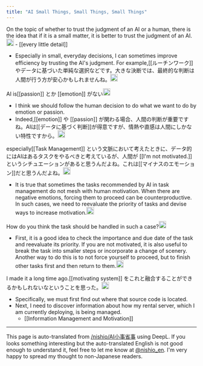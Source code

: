 ```yaml
---
title: "AI Small Things, Small Things, Small Things"
---
```


On the topic of whether to trust the judgment of an AI or a human, there is the idea that if it is a small matter, it is better to trust the judgment of an AI.<img src='https://scrapbox.io/api/pages/nishio-en/nishio/icon' alt='nishio.icon' height="19.5"/>
    - [[every little detail]]
- Especially in small, everyday decisions, I can sometimes improve efficiency by trusting the AI's judgment. For example,[[ルーチンワーク]]やデータに基づいた単純な選択などです。大きな決断では、最終的な判断は人間が行う方が安心かもしれませんね。<img src='https://scrapbox.io/api/pages/nishio-en/gpt/icon' alt='gpt.icon' height="19.5"/>

AI is[[passion]] とか [[emotion]] がない<img src='https://scrapbox.io/api/pages/nishio-en/nishio/icon' alt='nishio.icon' height="19.5"/>
- I think we should follow the human decision to do what we want to do by emotion or passion.
- Indeed,[[emotion]] や [[passion]] が関わる場合、人間の判断が重要ですね。AIは[[データに基づく判断]]が得意ですが、情熱や直感は人間にしかない特性ですから。<img src='https://scrapbox.io/api/pages/nishio-en/GPT/icon' alt='GPT.icon' height="19.5"/>

especially[[Task Management]] という文脈において考えたときに、データ的にはAIはあるタスクをやるべきと考えているが、人間が [[I'm not motivated.]] というシチュエーションがあると思うんだよね。これは[[マイナスのエモーション]]だと思うんだよね。<img src='https://scrapbox.io/api/pages/nishio-en/nishio/icon' alt='nishio.icon' height="19.5"/>
- It is true that sometimes the tasks recommended by AI in task management do not mesh with human motivation. When there are negative emotions, forcing them to proceed can be counterproductive. In such cases, we need to reevaluate the priority of tasks and devise ways to increase motivation.<img src='https://scrapbox.io/api/pages/nishio-en/gpt/icon' alt='gpt.icon' height="19.5"/>

How do you think the task should be handled in such a case?<img src='https://scrapbox.io/api/pages/nishio-en/nishio/icon' alt='nishio.icon' height="19.5"/>
- First, it is a good idea to check the importance and due date of the task and reevaluate its priority. If you are not motivated, it is also useful to break the task into smaller steps or incorporate a change of scenery. Another way to do this is to not force yourself to proceed, but to finish other tasks first and then return to them.<img src='https://scrapbox.io/api/pages/nishio-en/gpt/icon' alt='gpt.icon' height="19.5"/>

I made it a long time ago.[[motivating system]] をこれと融合することができるかもしれないなということを思った。<img src='https://scrapbox.io/api/pages/nishio-en/nishio/icon' alt='nishio.icon' height="19.5"/>
- Specifically, we must first find out where that source code is located.
- Next, I need to discover information about how my rental server, which I am currently deploying, is being managed.
    - [[Information Management and Motivation]]

---
This page is auto-translated from [/nishio/AI小事省事](https://scrapbox.io/nishio/AI小事省事) using DeepL. If you looks something interesting but the auto-translated English is not good enough to understand it, feel free to let me know at [@nishio_en](https://twitter.com/nishio_en). I'm very happy to spread my thought to non-Japanese readers.